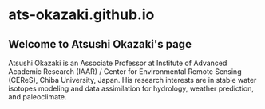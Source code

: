 # ats-okazaki.github.io
## Welcome to Atsushi Okazaki's page
Atsushi Okazaki is an Associate Professor at Institute of Advanced Academic Research (IAAR) / Center for Environmental Remote Sensing (CEReS), Chiba University, Japan.
His research interests are in stable water isotopes modeling and data assimilation for hydrology, weather prediction, and paleoclimate.

